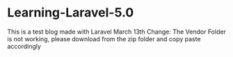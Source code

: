 # Learning-Laravel-5.0
This is a test blog made with Laravel
March 13th Change: The Vendor Folder is not working, please download from the zip folder and copy paste accordingly
